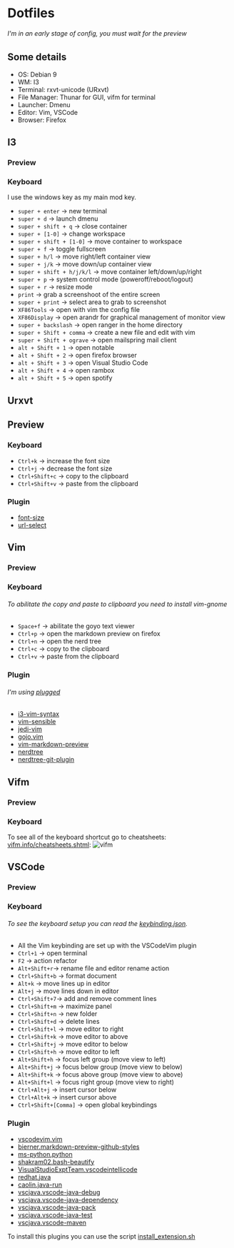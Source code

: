 # Dotfiles

###### I'm in an early stage of config, you must wait for the preview

## Some details
* OS: Debian 9
* WM: I3
* Terminal: rxvt-unicode (URxvt)
* File Manager: Thunar for GUI, vifm for terminal
* Launcher: Dmenu
* Editor: Vim, VSCode
* Browser: Firefox

## I3

### Preview

### Keyboard
I use the windows key as my main mod key.

* `super + enter` -> new terminal
* `super + d` -> launch dmenu
* `super + shift + q` -> close container
* `super + [1-0]` -> change workspace
* `super + shift + [1-0]` -> move container to workspace
* `super + f` -> toggle fullscreen
* `super + h/l` -> move right/left container view
* `super + j/k` -> move down/up container view
* `super + shift + h/j/k/l` -> move container left/down/up/right
* `super + p` -> system control mode (poweroff/reboot/logout)
* `super + r` -> resize mode
* `print` -> grab a screenshoot of the entire screen
* `super + print` -> select area to grab to screenshot
* `XF86Tools` -> open with vim the config file
* `XF86Display` -> open arandr for graphical management of monitor view
* `super + backslash` -> open ranger in the home directory
* `super + Shift + comma` -> create a new file and edit with vim
* `super + Shift + ograve` -> open mailspring mail client
* `alt + Shift + 1` -> open notable
* `alt + Shift + 2` -> open firefox browser
* `alt + Shift + 3` -> open Visual Studio Code
* `alt + Shift + 4` -> open rambox
* `alt + Shift + 5` -> open spotify

## Urxvt

## Preview

### Keyboard
* `Ctrl+k` -> increase the font size
* `Ctrl+j` -> decrease the font size
* `Ctrl+Shift+c` -> copy to the clipboard
* `Ctrl+Shift+v` -> paste from the clipboard

### Plugin
* [font-size](https://github.com/johntyree/urxvt-perls)
* [url-select](https://github.com/johntyree/urxvt-perls)

## Vim

### Preview

### Keyboard
###### To abilitate the copy and paste to clipboard you need to install vim-gnome
* `Space+f` -> abilitate the goyo text viewer
* `Ctrl+p` -> open the markdown preview on firefox
* `Ctrl+n` -> open the nerd tree
* `Ctrl+c` -> copy to the clipboard
* `Ctrl+v` -> paste from the clipboard

### Plugin
###### I'm using [plugged](https://github.com/junegunn/vim-plug)
* [i3-vim-syntax](github.com/potatoesMaster/i3-vim-syntax)
* [vim-sensible](github.com/tpope/vim-sensible)
* [jedi-vim](github.com/davidhalter/jedi-vim)
* [gojo.vim](github.com/junegunn/goyo.vim)
* [vim-markdown-preview](github.com/JamshedVesuna/vim-markdown-preview)
* [nerdtree](github.com/scrooloose/nerdtree)
* [nerdtree-git-plugin](github.com/Xuyuanp/nerdtree-get-plugin)


## Vifm

### Preview

### Keyboard
To see all of the keyboard shortcut go to cheatsheets: [vifm.info/cheatsheets.shtml](https://vifm.info/cheatsheets.shtml):
![vifm](https://vifm.info/cheatsheets/v0.10/vifm-v0.10-builtin-normal.png)


## VSCode

### Preview

### Keyboard
###### To see the keyboard setup you can read the [keybinding.json](.config/Code/User/keybindings.json).
* All the Vim keybinding are set up with the VSCodeVim plugin
* `Ctrl+ì` -> open terminal
* `F2` -> action refactor
* `Alt+Shift+r`-> rename file and editor rename action
* `Ctrl+Shift+b` -> format document
* `Alt+k` -> move lines up in editor
* `Alt+j` -> move lines down in editor
* `Ctrl+Shift+7`-> add and remove comment lines
* `Ctrl+Shift+m` -> maximize panel
* `Ctrl+Shift+n` -> new folder
* `Ctrl+Shift+d` -> delete lines
* `Ctrl+Shift+l` -> move editor to right
* `Ctrl+Shift+k` -> move editor to above
* `Ctrl+Shift+j` -> move editor to below
* `Ctrl+Shift+h` -> move editor to left
* `Alt+Shift+h` -> focus left group (move view to left)
* `Alt+Shift+j` -> focus below group (move view to below)
* `Alt+Shift+k` -> focus above group (move view to above)
* `Alt+Shift+l` -> focus right group (move view to right)
* `Ctrl+Alt+j` -> insert cursor below
* `Ctrl+Alt+k` -> insert cursor above
* `Ctrl+Shift+[Comma]` -> open global keybindings

### Plugin

* [vscodevim.vim](https://github.com/VSCodeVim/Vim)
* [bierner.markdown-preview-github-styles](https://github.com/mjbvz/vscode-github-markdown-preview-style)
* [ms-python.python](https://github.com/Microsoft/vscode-python)
* [shakram02.bash-beautify](https://github.com/shakram02/bash_beautify)
* [VisualStudioExptTeam.vscodeintellicode](https://github.com/MicrosoftDocs/intellicode)
* [redhat.java](https://github.com/redhat-developer/vscode-java)
* [caolin.java-run](https://github.com/NeverCL/vscode-java-run)
* [vscjava.vscode-java-debug](https://github.com/Microsoft/vscode-java-debug)
* [vscjava.vscode-java-dependency](https://github.com/Microsoft/vscode-java-dependency)
* [vscjava.vscode-java-pack](https://github.com/Microsoft/vscode-java-pack)
* [vscjava.vscode-java-test](https://github.com/Microsoft/vscode-java-test)
* [vscjava.vscode-maven](https://github.com/Microsoft/vscode-maven)

To install this plugins you can use the script [install_extension.sh](.config/Code/install_extension.sh)
